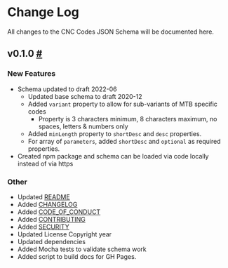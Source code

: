 # Change Log

All changes to the CNC Codes JSON Schema will be documented here.

## v0.1.0 [#](https://github.com/appliedengdesign/cnccodes-json-schema/releases/tag/v0.1.0)

### New Features

- Schema updated to draft 2022-06
  - Updated base schema to draft 2020-12
  - Added `variant` property to allow for sub-variants of MTB specific codes
    - Property is 3 characters minimum, 8 characters maximum, no spaces, letters & numbers only
  - Added `minLength` property to `shortDesc` and `desc` properties.
  - For array of `parameters`, added `shortDesc` and `optional` as required properties.
- Created npm package and schema can be loaded via code locally instead of via https

### Other

- Updated [README](https://github.com/appliedengdesign/cnccodes-json-schema/blob/main/README.md)
- Added [CHANGELOG](https://github.com/appliedengdesign/cnccodes-json-schema/blob/main/CHANGELOG.md)
- Added [CODE_OF_CONDUCT](https://github.com/appliedengdesign/cnccodes-json-schema/blob/main/CODE_OF_CONDUCT.md)
- Added [CONTRIBUTING](https://github.com/appliedengdesign/cnccodes-json-schema/blob/main/CONTRIBUTING.md)
- Added [SECURITY](https://github.com/appliedengdesign/cnccodes-json-schema/blob/main/SECURITY.md)
- Updated License Copyright year
- Updated dependencies
- Added Mocha tests to validate schema work
- Added script to build docs for GH Pages.

